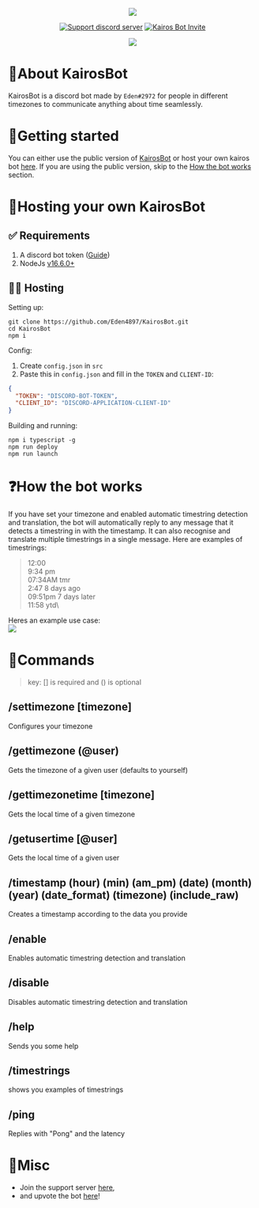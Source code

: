 <p align="center">
    <p id=title align="center">
      <img src="https://cdn.discordapp.com/attachments/943708746813702154/950993331612168192/KairosBot-Banner.png">
    </p>
  <p align="center">
    <a href="https://discord.gg/J2xKqDKpGt"><img src="https://img.shields.io/discord/950606768621359104?color=5865F2&logo=discord&logoColor=white" alt="Support discord server" /></a>
    <a href="https://top.gg/bot/950382032620503091"><img src="https://img.shields.io/badge/Invite-KairosBot-5865F2?logo=discord&logoColor=white" alt="Kairos Bot Invite" /></a>
  </p>  
  <p align="center">
    <a href="https://top.gg/bot/950382032620503091">
      <img src="https://top.gg/api/widget/950382032620503091.svg">
    </a>
  </p>
</p>

# 📜About KairosBot

KairosBot is a discord bot made by `Eden#2972` for people in different timezones to communicate anything about time seamlessly.

# 🚀Getting started

You can either use the public version of [KairosBot](https://bit.ly/KairosBot) or host your own kairos bot [here](#hosting-your-own-kairosbot). If you are using the public version, skip to the [How the bot works](#how-the-bot-works) section.

# 🤖Hosting your own KairosBot

## ✅ Requirements

1. A discord bot token ([Guide](https://discordjs.guide/preparations/setting-up-a-bot-application.html#creating-your-bot))
2. NodeJs [v16.6.0+](https://nodejs.org/en/)

## 🏃‍♂️ Hosting

Setting up:

```
git clone https://github.com/Eden4897/KairosBot.git
cd KairosBot
npm i
```

Config:

1. Create `config.json` in `src`
2. Paste this in `config.json` and fill in the `TOKEN` and `CLIENT-ID`:

```json
{
  "TOKEN": "DISCORD-BOT-TOKEN",
  "CLIENT_ID": "DISCORD-APPLICATION-CLIENT-ID"
}
```

Building and running:

```
npm i typescript -g
npm run deploy
npm run launch
```

# ❓How the bot works

If you have set your timezone and enabled automatic timestring detection and translation, the bot will automatically reply to any message that it detects a timestring in with the timestamp. It can also recognise and translate multiple timestrings in a single message. Here are examples of timestrings:

> 12:00\
> 9:34 pm\
> 07:34AM tmr\
> 2:47 8 days ago\
> 09:51pm 7 days later\
> 11:58 ytd\

Heres an example use case:\
![](https://cdn.discordapp.com/attachments/887637467002458132/950631024247840828/unknown.png)

# 📝Commands

> key: [] is required and () is optional

## /settimezone [timezone]

Configures your timezone

## /gettimezone (@user)

Gets the timezone of a given user (defaults to yourself)

## /gettimezonetime [timezone]

Gets the local time of a given timezone

## /getusertime [@user]

Gets the local time of a given user

## /timestamp (hour) (min) (am_pm) (date) (month) (year) (date_format) (timezone) (include_raw)

Creates a timestamp according to the data you provide

## /enable

Enables automatic timestring detection and translation

## /disable

Disables automatic timestring detection and translation

## /help

Sends you some help

## /timestrings

shows you examples of timestrings

## /ping

Replies with "Pong" and the latency

# 🔗Misc

- Join the support server [here](https://discord.gg/J2xKqDKpGt),
- and upvote the bot [here](https://top.gg/bot/950382032620503091)!
